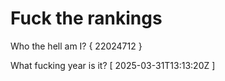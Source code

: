 # Fuck the rankings

Who the hell am I?
{ 22024712 }

What fucking year is it?
[ 2025-03-31T13:13:20Z ]

